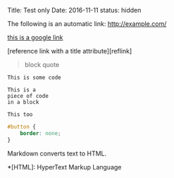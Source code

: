 Title: Test only
Date: 2016-11-11
status: hidden

The following is an automatic link: <http://example.com/>

[this is a google link](http://www.google.com)

[reference link with a title attribute][reflink]

>block quote

`This is some code`

~~~~
This is a 
piece of code 
in a block
~~~~

```
This too
```

```css
#button {
	border: none;
}
```

Markdown converts text to HTML.

*[HTML]: HyperText Markup Language
